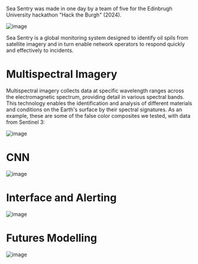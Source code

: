 Sea Sentry was made in one day by a team of five for the Edinbrugh University hackathon "Hack the Burgh" (2024).

![image](https://github.com/GeorgeTownsendd/OilDetector/assets/7286540/4f38f416-fefd-4fd0-b9ae-f2fe7a67c968)

Sea Sentry is a global monitoring system designed to identify oil spils from satellite imagery and in turn enable network operators to respond quickly and effectively to incidents.  

# Multispectral Imagery

Multispectral imagery collects data at specific wavelength ranges across the electromagnetic spectrum, providing detail in various spectral bands. This technology enables the identification and analysis of different materials and conditions on the Earth's surface by their spectral signatures. As an example, these are some of the false color composites we tested, with data from Sentinel 3:


![image](https://github.com/GeorgeTownsendd/OilDetector/assets/7286540/c5f9884d-741b-4902-a22c-c8f550fc1677)

# CNN

![image](https://github.com/GeorgeTownsendd/OilDetector/assets/7286540/d67606dd-328f-4315-b481-aa648c7f81fc)


# Interface and Alerting

![image](https://github.com/GeorgeTownsendd/OilDetector/assets/7286540/78566b03-eb21-4868-bd08-57401a597c80)

# Futures Modelling

![image](https://github.com/GeorgeTownsendd/OilDetector/assets/7286540/3e0bceff-0688-4f19-94ac-e3705c550256)

